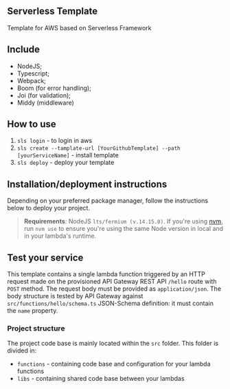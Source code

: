 ## Serverless Template

Template for AWS based on Serverless Framework
    
## Include

- NodeJS;
- Typescript;
- Webpack;
- Boom (for error handling);
- Joi (for validation);
- Middy (middleware)

## How to use

1) <code>sls login</code> - to login in aws
2) <code>sls create --tamplate-url [YourGithubTemplate] --path [yourServiceName]</code> - install template
3) <code>sls deploy</code> - deploy your template

## Installation/deployment instructions

Depending on your preferred package manager, follow the instructions below to deploy your project.

> **Requirements**: NodeJS `lts/fermium (v.14.15.0)`. If you're using [nvm](https://github.com/nvm-sh/nvm), run `nvm use` to ensure you're using the same Node version in local and in your lambda's runtime.

## Test your service

This template contains a single lambda function triggered by an HTTP request made on the provisioned API Gateway REST API `/hello` route with `POST` method. The request body must be provided as `application/json`. The body structure is tested by API Gateway against `src/functions/hello/schema.ts` JSON-Schema definition: it must contain the `name` property.

### Project structure

The project code base is mainly located within the `src` folder. This folder is divided in:

- `functions` - containing code base and configuration for your lambda functions
- `libs` - containing shared code base between your lambdas
